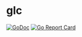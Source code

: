 # glc

[![GoDoc](https://godoc.org/github.com/emahiro/glc?status.svg)](https://godoc.org/github.com/emahiro/glc)
[![Go Report Card](https://goreportcard.com/badge/github.com/emahiro/glc)](https://goreportcard.com/report/github.com/emahiro/glc)
